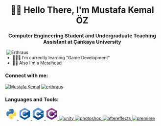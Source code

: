 <h1 align="center">👋🏼 Hello There, I'm Mustafa Kemal ÖZ</h1>
<h3 align="center">Computer Engineering Student and Undergraduate Teaching Assistant at Çankaya University</h3>
<img align="right" alt="Erthraus" width="500" src="https://steamuserimages-a.akamaihd.net/ugc/1833531164450292807/B7D945885D73BB7A5975A3994040CA1C7ED65965/?imw=5000&imh=5000&ima=fit&impolicy=Letterbox&imcolor=%23000000&letterbox=false">

- 🧑🏼‍💻 I’m currently learning "Game Development" <br>
- 🤘🏼 Also I'm a Metalhead 

<h3 align="left">Connect with me:</h3>
<p align="left">
<a href="https://www.linkedin.com/in/mustafakemaloz/" target="blank"><img align="center" src="https://raw.githubusercontent.com/rahuldkjain/github-profile-readme-generator/master/src/images/icons/Social/linked-in-alt.svg" alt="Mustafa Kemal" height="30" width="40" /></a> <a href="https://instagram.com/erthraus" target="blank"><img align="center" src="https://raw.githubusercontent.com/rahuldkjain/github-profile-readme-generator/master/src/images/icons/Social/instagram.svg" alt="erthraus" height="30" width="40" /></a>
</p>

<h3 align="left">Languages and Tools:</h3>
<p align="left"> <a href="https://www.python.org" target="_blank" rel="noreferrer"> <img src="https://raw.githubusercontent.com/devicons/devicon/master/icons/python/python-original.svg" alt="python" width="40" height="40"/> </a> <a href="https://www.cprogramming.com/" target="_blank" rel="noreferrer"> <img src="https://raw.githubusercontent.com/devicons/devicon/master/icons/c/c-original.svg" alt="c" width="40" height="40"/> </a> <a href="https://www.w3schools.com/cpp/" target="_blank" rel="noreferrer"> <img src="https://raw.githubusercontent.com/devicons/devicon/master/icons/cplusplus/cplusplus-original.svg" alt="cplusplus" width="40" height="40"/> </a> <a href="https://www.w3schools.com/cs/" target="_blank" rel="noreferrer"> <img src="https://raw.githubusercontent.com/devicons/devicon/master/icons/csharp/csharp-original.svg" alt="csharp" width="40" height="40"/> </a> <a href="https://unity.com/" target="_blank" rel="noreferrer"> <img src="https://www.vectorlogo.zone/logos/unity3d/unity3d-icon.svg" alt="unity" width="40" height="40"/> </a> <a href="https://www.adobe.com/in/products/photoshop.html" target="_blank" rel="noreferrer"> <img src="https://www.freepnglogos.com/uploads/photoshop-png-logo/photoshop-cc-splash-png-logo-3.png" align="bottom" alt="photoshop" width="80" height="80"/> </a> <a href="https://www.adobe.com/products/aftereffects.html" target="_blank" rel="noreferrer"> <img src="https://upload.wikimedia.org/wikipedia/commons/thumb/c/cb/Adobe_After_Effects_CC_icon.svg/2101px-Adobe_After_Effects_CC_icon.svg.png" alt="aftereffects" width="40" height="40"/> </a> <a href="https://www.adobe.com/tr/products/premiere.html" target="_blank" rel="noreferrer"> <img src="https://upload.wikimedia.org/wikipedia/commons/thumb/4/40/Adobe_Premiere_Pro_CC_icon.svg/2101px-Adobe_Premiere_Pro_CC_icon.svg.png" alt="premiere" width="40" height="40"/> </a> </p>
